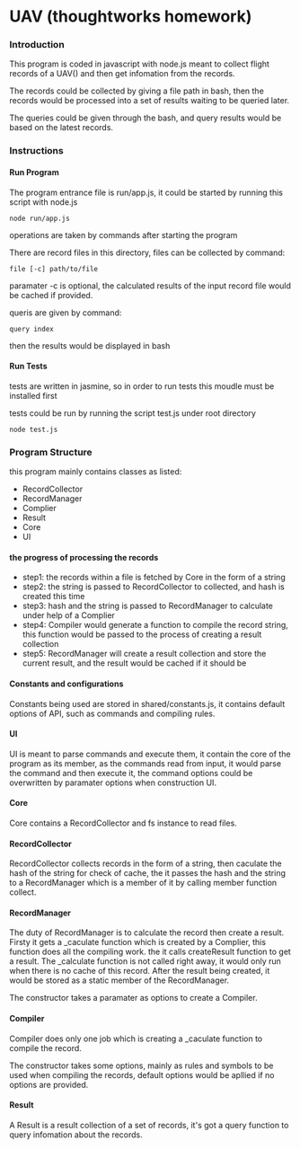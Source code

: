 # UAV (thoughtworks homework)

### Introduction

This program is coded in javascript with node.js meant to collect flight records of a UAV() and then 
get infomation from the records.

The records could be collected by giving a file path in bash, then the records would be processed 
into a set of results waiting to be queried later.

The queries could be given through the bash, and query results would be based on the latest records.

### Instructions

#### Run Program

The program entrance file is run/app.js, it could be started by running this script with node.js
```
node run/app.js
```

operations are taken by commands after starting the program

There are record files in this directory, files can be collected by command:
```
file [-c] path/to/file
```
paramater -c is optional, the calculated results of the input record file would be cached if provided.

queris are given by command:
```
query index
```
then the results would be displayed in bash

#### Run Tests

tests are written in jasmine, so in order to run tests this moudle must be installed first

tests could be run by running the script test.js under root directory
```
node test.js
```

### Program Structure

this program mainly contains classes as listed:

* RecordCollector
* RecordManager
* Complier
* Result
* Core
* UI

#### the progress of processing the records

* step1: the records within a file is fetched by Core in the form of a string
* step2: the string is passed to RecordCollector to collected, and hash is created this time
* step3: hash and the string is passed to RecordManager to calculate under help of a Complier
* step4: Compiler would generate a function to compile the record string, this function would be 
    passed to the process of creating a result collection
* step5: RecordManager will create a result collection and store the current result, and the result
    would be cached if it should be

#### Constants and configurations

Constants being used are stored in shared/constants.js, it contains default options of API, such as commands
and compiling rules.

#### UI

UI is meant to parse commands and execute them, it contain the core of the program as its member, 
as the commands read from input, it would parse the command and then execute it, the command options 
could be overwritten by paramater options when construction UI.

#### Core

Core contains a RecordCollector and fs instance to read files.

#### RecordCollector

RecordCollector collects records in the form of a string, then caculate the hash of the string for check of 
cache, the it passes the hash and the string to a RecordManager which is a member of it by calling member 
function collect.

#### RecordManager

The duty of RecordManager is to calculate the record then create a result. Firsty it gets a _caculate function which
is created by a Complier, this function does all the compiling work. the it calls createResult function to get a 
result. The _calculate function is not called right away, it would only run when there is no cache of this record.
After the result being created, it would be stored as a static member of the RecordManager.

The constructor takes a paramater as options to create a Compiler.

#### Compiler

Compiler does only one job which is creating a _caculate function to compile the record.

The constructor takes some options, mainly as rules and symbols to be used when compiling the records, default options 
would be apllied if no options are provided.

#### Result

A Result is a result collection of a set of records, it's got a query function to query infomation about the records.
